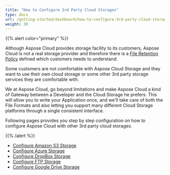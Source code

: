 ```yaml
---
title: "How to Configure 3rd Party Cloud Storages"
type: docs
url: /getting-started/dashboard/how-to-configure-3rd-party-cloud-storages/
weight: 30
---
```


{{% alert color="primary" %}} 

Although Aspose Cloud provides storage facility to its customers, Aspose Cloud is not a real storage provider and therefore there is a [File Retention Policy](https://company.Aspose.cloud/legal/file-retention-policy) defined which customers needs to understand. 

Some customers are not comfortable with Aspose Cloud Storage and they want to use their own cloud storage or some other 3rd party storage services they are comfortable with.

We at Aspose Cloud, go beyond limitations and make Aspose Cloud a kind of Gateway between a Developer and the Cloud Storage he prefers. This will allow you to write your Application once, and we'll take care of both the File Formats and also letting you support many different Cloud Storage platforms through a single consistent interface.

Following pages provides you step by step configuration on how to configure Aspose Cloud with other 3rd party cloud storages.

{{% /alert %}} 

- [Configure Amazon S3 Storage](/total/getting-started/dashboard/how-to-configure-3rd-party-cloud-storages/configure-amazon-s3-storage/)
- [Configure Azure Storage](/total/getting-started/dashboard/how-to-configure-3rd-party-cloud-storages/configure-azure-storage/)
- [Configure DropBox Storage](/total/getting-started/dashboard/how-to-configure-3rd-party-cloud-storages/configure-dropbox-storage/)
- [Configure FTP Storage](/total/getting-started/dashboard/how-to-configure-3rd-party-cloud-storages/configure-ftp-storage/)
- [Configure Google Drive Storage](/total/getting-started/dashboard/how-to-configure-3rd-party-cloud-storages/configure-google-drive-storage/)
